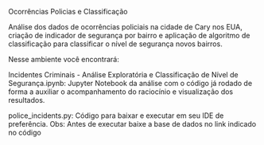 Ocorrências Policias e Classificação

Análise dos dados de ocorrências policiais na cidade de Cary nos EUA, criação de indicador de segurança por bairro e aplicação de algoritmo de classificação para classificar o nível de segurança novos bairros.

Nesse ambiente você encontrará:

Incidentes Criminais - Análise Exploratória e Classificação de Nível de Segurança.ipynb: Jupyter Notebook da análise com o código já rodado de forma a auxiliar o acompanhamento do raciocínio e visualização dos resultados.

police_incidents.py: Código para baixar e executar em seu IDE de preferência. Obs: Antes de executar baixe a base de dados no link indicado no código

